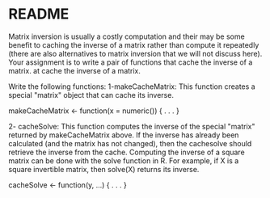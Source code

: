 README
======

Matrix inversion is usually a costly computation and their may be some benefit to caching the inverse of a matrix rather than compute it repeatedly (there are also alternatives to matrix inversion that we will not discuss here). Your assignment is to write a pair of functions that cache the inverse of a matrix.
at cache the inverse of a matrix.

Write the following functions: 
1-makeCacheMatrix: This function creates a special "matrix" object that can cache its inverse.

makeCacheMatrix <- function(x = numeric()) {
.
.
.
 }

2- cacheSolve: This function computes the inverse of the special "matrix" returned by makeCacheMatrix above. If the inverse has already been calculated (and the matrix has not changed), then the cachesolve should retrieve the inverse from the cache.
Computing the inverse of a square matrix can be done with the solve function in R. For example, if X is a square invertible matrix, then solve(X) returns its inverse.


cacheSolve <- function(y, ...) {
.
.
.
 }
